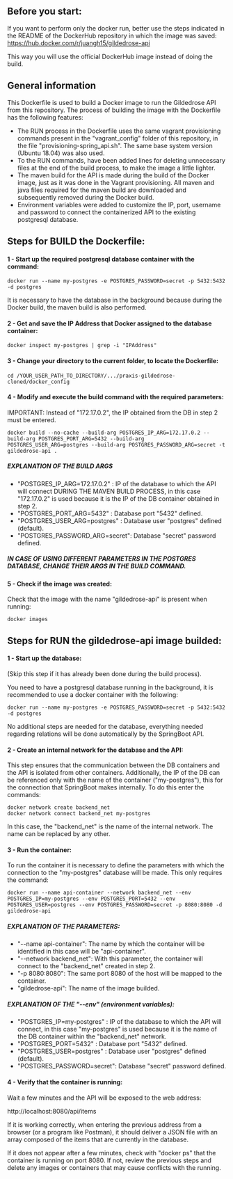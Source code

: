## Before you start:
If you want to perform only the docker run, better use the steps indicated in the README of the DockerHub repository in which the image was saved:
https://hub.docker.com/r/juangh15/gildedrose-api

This way you will use the official DockerHub image instead of doing the build.

## General information
This Dockerfile is used to build a Docker image to run the Gildedrose API from this repository.
The process of building the image with the Dockerfile has the following features:
* The RUN process in the Dockerfile uses the same vagrant provisioning commands present in the "vagrant_config" folder of this repository, in the file "provisioning-spring_api.sh". The same base system version (Ubuntu 18.04) was also used.
* To the RUN commands, have been added lines for deleting unnecessary files at the end of the build process, to make the image a little lighter.
* The maven build for the API is made during the build of the Docker image, just as it was done in the Vagrant provisioning. All maven and java files required for the maven build are downloaded and subsequently removed during the Docker build.
* Environment variables were added to customize the IP, port, username and password to connect the containerized API to the existing postgresql database.

## Steps for BUILD the Dockerfile:
#### 1 - Start up the required postgresql database container with the command:

	docker run --name my-postgres -e POSTGRES_PASSWORD=secret -p 5432:5432 -d postgres

It is necessary to have the database in the background because during the Docker build, the maven build is also performed.
#### 2 - Get and save the IP Address that Docker assigned to the database container:

	docker inspect my-postgres | grep -i "IPAddress"

#### 3 - Change your directory to the current folder, to locate the Dockerfile:

	cd /YOUR_USER_PATH_TO_DIRECTORY/.../praxis-gildedrose-cloned/docker_config

#### 4 - Modify and execute the build command with the required parameters:
IMPORTANT: Instead of "172.17.0.2", the IP obtained from the DB in step 2 must be entered.

	docker build --no-cache --build-arg POSTGRES_IP_ARG=172.17.0.2 --build-arg POSTGRES_PORT_ARG=5432 --build-arg POSTGRES_USER_ARG=postgres --build-arg POSTGRES_PASSWORD_ARG=secret -t gildedrose-api .

##### EXPLANATION OF THE BUILD ARGS
* "POSTGRES_IP_ARG=172.17.0.2" : IP of the database to which the API will connect DURING THE MAVEN BUILD PROCESS, in this case "172.17.0.2" is used because it is the IP of the DB container obtained in step 2.
* "POSTGRES_PORT_ARG=5432" : Database port "5432" defined.
* "POSTGRES_USER_ARG=postgres" : Database user "postgres" defined (default).
* "POSTGRES_PASSWORD_ARG=secret": Database "secret" password defined.
##### IN CASE OF USING DIFFERENT PARAMETERS IN THE POSTGRES DATABASE, CHANGE THEIR ARGS IN THE BUILD COMMAND.

#### 5 - Check if the image was created:
Check that the image with the name "gildedrose-api" is present when running:

	docker images

## Steps for RUN the gildedrose-api image builded:
#### 1 - Start up the database:
(Skip this step if it has already been done during the build process).

You need to have a postgresql database running in the background, it is recommended to use a docker container with the following:

```
docker run --name my-postgres -e POSTGRES_PASSWORD=secret -p 5432:5432 -d postgres
```
No additional steps are needed for the database, everything needed regarding relations will be done automatically by the SpringBoot API.
#### 2 - Create an internal network for the database and the API:
This step ensures that the communication between the DB containers and the API is isolated from other containers. Additionally, the IP of the DB can be referenced only with the name of the container ("my-postgres"), this for the connection that SpringBoot makes internally. To do this enter the commands:

```
docker network create backend_net
docker network connect backend_net my-postgres
```
In this case, the "backend_net" is the name of the internal network. The name can be replaced by any other.
#### 3 - Run the container:
To run the container it is necessary to define the parameters with which the connection to the "my-postgres" database will be made. This only requires the command:

```
docker run --name api-container --network backend_net --env POSTGRES_IP=my-postgres --env POSTGRES_PORT=5432 --env POSTGRES_USER=postgres --env POSTGRES_PASSWORD=secret -p 8080:8080 -d gildedrose-api
```
##### EXPLANATION OF THE PARAMETERS:
* "--name api-container": The name by which the container will be identified in this case will be "api-container".
* "--network backend_net": With this parameter, the container will connect to the "backend_net" created in step 2.
* "-p 8080:8080": The same port 8080 of the host will be mapped to the container.
* "gildedrose-api": The name of the image builded.

##### EXPLANATION OF THE "--env" (environment variables):
* "POSTGRES_IP=my-postgres" : IP of the database to which the API will connect, in this case "my-postgres" is used because it is the name of the DB container within the "backend_net" network.
* "POSTGRES_PORT=5432" : Database port "5432" defined.
* "POSTGRES_USER=postgres" : Database user "postgres" defined (default).
* "POSTGRES_PASSWORD=secret": Database "secret" password defined.

#### 4 - Verify that the container is running:
Wait a few minutes and the API will be exposed to the web address: 

http://localhost:8080/api/items

If it is working correctly, when entering the previous address from a browser (or a program like Postman), it should deliver a JSON file with an array composed of the items that are currently in the database.

If it does not appear after a few minutes, check with "docker ps" that the container is running on port 8080. If not, review the previous steps and delete any images or containers that may cause conflicts with the running.
